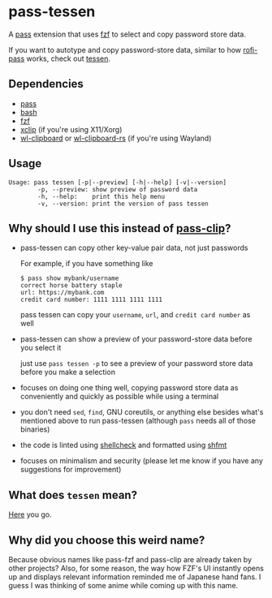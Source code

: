 # pass-tessen

A [pass](https://www.passwordstore.org/) extension that uses [fzf](https://github.com/junegunn/fzf)
to select and copy password store data.

If you want to autotype and copy password-store data, similar to how
[rofi-pass](https://github.com/carnager/rofi-pass) works, check out
[tessen](https://github.com/ayushnix/tessen).

## Dependencies

- [pass](https://git.zx2c4.com/password-store/)
- [bash](https://www.gnu.org/software/bash/bash.html)
- [fzf](https://github.com/junegunn/fzf)
- [xclip](https://github.com/astrand/xclip) (if you're using X11/Xorg)
- [wl-clipboard](https://github.com/bugaevc/wl-clipboard) or
  [wl-clipboard-rs](https://github.com/YaLTeR/wl-clipboard-rs) (if you're using Wayland)

## Usage

```
Usage: pass tessen [-p|--preview] [-h|--help] [-v|--version]
        -p, --preview: show preview of password data
        -h, --help:    print this help menu
        -v, --version: print the version of pass tessen
```

## Why should I use this instead of [pass-clip](https://github.com/ibizaman/pass-clip)?

- pass-tessen can copy other key-value pair data, not just passwords

  For example, if you have something like

  ```
  $ pass show mybank/username
  correct horse battery staple
  url: https://mybank.com
  credit card number: 1111 1111 1111 1111
  ```

  pass tessen can copy your `username`, `url`, and `credit card number` as well

- pass-tessen can show a preview of your password-store data before you select it

  just use `pass tessen -p` to see a preview of your password store data before you make a selection
- focuses on doing one thing well, copying password store data as conveniently and quickly as
  possible while using a terminal
- you don't need `sed`, `find`, GNU coreutils, or anything else besides what's mentioned above to
  run pass-tessen (although `pass` needs all of those binaries)
- the code is linted using [shellcheck](https://github.com/koalaman/shellcheck) and formatted using
  [shfmt](https://github.com/mvdan/sh)
- focuses on minimalism and security (please let me know if you have any suggestions for
  improvement)

## What does `tessen` mean?

[Here](https://en.wikipedia.org/wiki/Japanese_war_fan) you go.

## Why did you choose this weird name?

Because obvious names like pass-fzf and pass-clip are already taken by other projects? Also, for
some reason, the way how FZF's UI instantly opens up and displays relevant information reminded me
of Japanese hand fans. I guess I was thinking of some anime while coming up with this name.
